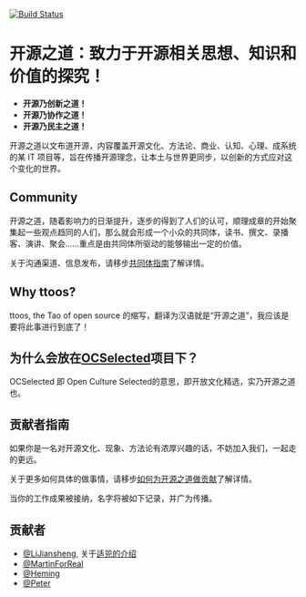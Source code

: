 [![Build Status](https://travis-ci.org/OCselected/ttoos.svg?branch=master)](https://travis-ci.org/OCselected/ttoos)

# 开源之道：致力于开源相关思想、知识和价值的探究！

* **开源乃创新之道！**
* **开源乃协作之道！**
* **开源乃民主之道！**

开源之道以文布道开源，内容覆盖开源文化、方法论、商业、认知、心理、成系统的某 IT 项目等，旨在传播开源理念，让本土与世界更同步，以创新的方式应对这个变化的世界。

## Community

开源之道，随着影响力的日渐提升，逐步的得到了人们的认可，顺理成章的开始聚集起一些观点趋同的人们，那么就会形成一个小众的共同体，读书、撰文、录播客、演讲、聚会......重点是由共同体所驱动的能够输出一定的价值。

关于沟通渠道、信息发布，请移步[共同体指南](content/Community/communication.md)了解详情。

## Why ttoos?

ttoos, the Tao of open source 的缩写，翻译为汉语就是“开源之道”，我应该是要将此事进行到底了！


## 为什么会放在[OCSelected](http://www.ocselected.org)项目下？

OCSelected 即 Open Culture Selected的意思，即开放文化精选，实乃开源之道也。

## 贡献者指南

如果你是一名对开源文化、现象、方法论有浓厚兴趣的话，不妨加入我们，一起走的更远。

关于更多如何具体的做事情，请移步[如何为开源之道做贡献](content/Community/CONTRIBUTING.md)了解详情。

当你的工作成果被接纳，名字将被如下记录，并广为传播。

## 贡献者

- [@LiJiansheng](https://github.com/lijiangsheng1), 关于[适兕的介绍](contents/all_about_kuosi.md)
- [@MartinForReal](https://github.com/MartinForReal)
- [@Heming](https://github.com/heming6666)
- [@Peter](https://github.com/chenzhepeter)
